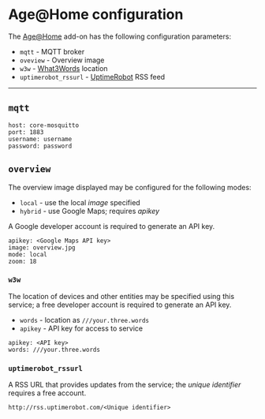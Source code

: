 # Age@Home configuration

The [Age@Home](http://github.com/ageathome) add-on has the following configuration parameters:

+ `mqtt` - MQTT broker
+ `oveview` - Overview image
+ `w3w` - [What3Words](http://what3words.com) location
+ `uptimerobot_rssurl` - [UptimeRobot](http://uptimerobot.com) RSS feed

<hr>

## `mqtt`

```
host: core-mosquitto
port: 1883
username: username
password: password
```

## `overview`
The overview image displayed may be configured for the following modes:

+ `local` - use the local _image_ specified
+ `hybrid` - use Google Maps; requires _apikey_

A Google developer account is required to generate an API key.

```
apikey: <Google Maps API key>
image: overview.jpg
mode: local
zoom: 18
```

### `w3w`
The location of devices and other entities may be specified using this service; a free developer account is required to generate an API key.

 + `words` - location as `///your.three.words`
 + `apikey` - API key for access to service

```
apikey: <API key>
words: ///your.three.words
```


### `uptimerobot_rssurl`

A RSS URL that provides updates from the service; the _unique identifier_ requires a free account.

```
http://rss.uptimerobot.com/<Unique identifier>
```
